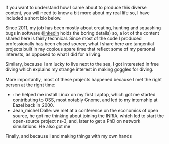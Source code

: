 If you want to understand how I came about to produce this diverse content,
you will need to know a bit more about my real life so, I have included a short
bio below.
 
Since 2011, my job has been mostly about creating, hunting and squashing bugs in
software ([linkedin](https://fr.linkedin.com/in/mathieulacage) holds the boring details) 
so, a lot of the content shared here is fairly technical. Since most
of the code I produced professionally has been _closed source_, what I share here
are tangential projects built in my copious spare time that reflect some of my 
personal interests, as opposed to what I did for a living.

Similary, because I am lucky to live next to the sea, I got interested in free 
diving which explains my strange interest in making goggles for diving. 

More importantly, most of these projects happened because I met the right person
at the right time:

 - : he helped me install Linux on my first Laptop, which got me started
   contributing to OSS, most notably Gnome, and led to my internship at Eazel
   back in 2000.
 - Jean_michel Dalle: we met at a conference on the economics of open source,
   he got me thinking about joining the INRIA, which led to start 
   the open-source project ns-3, and, later to get a PhD on network
   simulations. He also got me 

Finally, and because I and making things with my own hands 


